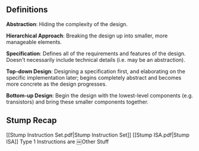 ## Definitions
**Abstraction**: Hiding the complexity of the design.

**Hierarchical Approach**: Breaking the design up into smaller, more manageable elements.

**Specification**: Defines all of the requirements and features of the design. Doesn't necessarily include technical details (i.e. may be an abstraction).

**Top-down Design**: Designing a specification first, and elaborating on the specific implementation later; begins completely abstract and becomes more concrete as the design progresses.

**Bottom-up Design**: Begin the design with the lowest-level components (e.g. transistors) and bring these smaller components together.

## Stump Recap
[[Stump Instruction Set.pdf|Stump Instruction Set]]
[[Stump ISA.pdf|Stump ISA]]
Type 1 Instructions are ￼Other Stuff
